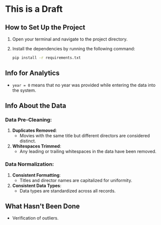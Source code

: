 # **This is a Draft**

## How to Set Up the Project
1. Open your terminal and navigate to the project directory.
2. Install the dependencies by running the following command:

    ```bash
    pip install -r requirements.txt
    ```

## Info for Analytics
- `year = 0` means that no year was provided while entering the data into the system.

## Info About the Data
### Data Pre-Cleaning:
1. **Duplicates Removed**: 
    - Movies with the same title but different directors are considered distinct.
2. **Whitespaces Trimmed**: 
    - Any leading or trailing whitespaces in the data have been removed.

### Data Normalization:
1. **Consistent Formatting**:
    - Titles and director names are capitalized for uniformity.
2. **Consistent Data Types**:
    - Data types are standardized across all records.

## What Hasn't Been Done
- Verification of outliers.
